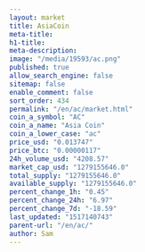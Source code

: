 ```yaml
---
layout: market
title: AsiaCoin
meta-title: 
h1-title: 
meta-description: 
image: "/media/19593/ac.png"
published: true
allow_search_engine: false
sitemap: false
enable_comment: false
sort_order: 434
permalink: "/en/ac/market.html"
coin_a_symbol: "AC"
coin_a_name: "Asia Coin"
coin_a_lower_case: "ac"
price_usd: "0.013747"
price_btc: "0.00000117"
24h_volume_usd: "4208.57"
market_cap_usd: "1279155646.0"
total_supply: "1279155646.0"
available_supply: "1279155646.0"
percent_change_1h: "0.45"
percent_change_24h: "6.97"
percent_change_7d: "-18.59"
last_updated: "1517140743"
parent-url: "/en/ac/"
author: Sam
---
```


